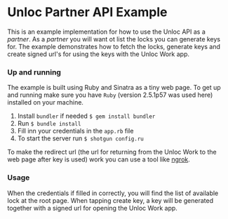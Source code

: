 # Unloc Partner API Example

This is an example implementation for how to use the Unloc API as a _partner_. As a _partner_ you will want ot list the locks you can generate keys for. The example demonstrates how to fetch the locks, generate keys and create signed url's for using the keys with the Unloc Work app.

### Up and running
The example is built using Ruby and Sinatra as a tiny web page. To get up and running make sure you have `Ruby` (version 2.5.1p57 was used here) installed on your machine.

1. Install `bundler` if needed `$ gem install bundler`
2. Run `$ bundle install`
3. Fill inn your credentials in the `app.rb` file
4. To start the server run `$ shotgun config.ru`

To make the redirect url (the url for returning from the Unloc Work to the web page after key is used) work you can use a tool like [ngrok](https://ngrok.com).

### Usage
When the credentials if filled in correctly, you will find the list of available lock at the root page. When tapping create key, a key will be generated together with a signed url for opening the Unloc Work app. 